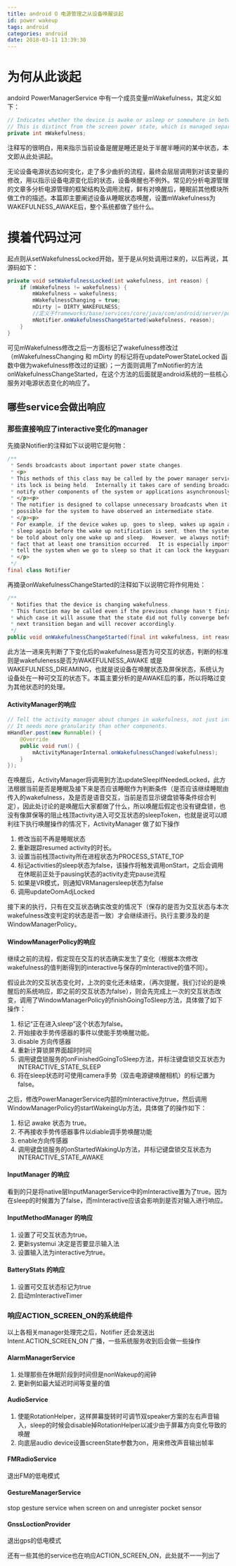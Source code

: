 ```yaml
---
title: android O 电源管理之从设备唤醒谈起
id: power wakeup
tags: android
categories: android
date: 2018-03-11 13:39:30
---
```


# 为何从此谈起
andoird PowerManagerService 中有一个成员变量mWakefulness，其定义如下：
```java
// Indicates whether the device is awake or asleep or somewhere in between.
// This is distinct from the screen power state, which is managed separately.
private int mWakefulness;
```
注释写的很明白，用来指示当前设备是醒是睡还是处于半醒半睡间的某中状态，本文即从此处讲起。

无论设备电源状态如何变化，走了多少曲折的流程，最终会层层调用到对该变量的修改，用以指示设备电源变化后的状态，设备唤醒也不例外。常见的分析电源管理的文章多分析电源管理的框架结构及调用流程，鲜有对唤醒后，睡眠前其他模块所做工作的描述。本篇即主要阐述设备从睡眠状态唤醒，设置mWakefulness为WAKEFULNESS_AWAKE后，整个系统都做了些什么。
<!--more-->
# 摸着代码过河
起点则从setWakefulnessLocked开始，至于是从何处调用过来的，以后再说，其源码如下：
```java
private void setWakefulnessLocked(int wakefulness, int reason) {
    if (mWakefulness != wakefulness) {
        mWakefulness = wakefulness;
        mWakefulnessChanging = true;
        mDirty |= DIRTY_WAKEFULNESS;
        //定义于frameworks/base/services/core/java/com/android/server/power/Notifier.java中
        mNotifier.onWakefulnessChangeStarted(wakefulness, reason);
    }
}
```
可见mWakefulness修改之后一方面标记了wakefulness修改过（mWakefulnessChanging 和 mDirty 的标记将在updatePowerStateLocked 函数中做为wakefulness修改过的证据）；一方面则调用了mNotifier的方法 onWakefulnessChangeStarted，在这个方法的后面就是android系统的一些核心服务对电源状态变化的响应了。
## 哪些service会做出响应
### 那些直接响应了interactive变化的manager
先摘录Notifier的注释如下以说明它是何物：

```java
/**
 * Sends broadcasts about important power state changes.
 * <p>
 * This methods of this class may be called by the power manager service while
 * its lock is being held.  Internally it takes care of sending broadcasts to
 * notify other components of the system or applications asynchronously.
 * </p><p>
 * The notifier is designed to collapse unnecessary broadcasts when it is not
 * possible for the system to have observed an intermediate state.
 * </p><p>
 * For example, if the device wakes up, goes to sleep, wakes up again and goes to
 * sleep again before the wake up notification is sent, then the system will
 * be told about only one wake up and sleep.  However, we always notify the
 * fact that at least one transition occurred.  It is especially important to
 * tell the system when we go to sleep so that it can lock the keyguard if needed.
 * </p>
 */
final class Notifier
```
再摘录onWakefulnessChangeStarted的注释如下以说明它将作何用处：
```java
/**
 * Notifies that the device is changing wakefulness.
 * This function may be called even if the previous change hasn't finished in
 * which case it will assume that the state did not fully converge before the
 * next transition began and will recover accordingly.
 */
public void onWakefulnessChangeStarted(final int wakefulness, int reason)
```
此方法一进来先判断了下变化后的wakefulness是否为可交互的状态，判断的标准则是wakefuleness是否为WAKEFULNESS_AWAKE 或是 WAKEFULNESS_DREAMING，也就是说设备在唤醒状态及屏保状态，系统认为设备处在一种可交互的状态下。本篇主要分析的是AWAKE后的事，所以将略过变为其他状态时的处理。

#### ActivityManager的响应
```java
// Tell the activity manager about changes in wakefulness, not just interactivity.
// It needs more granularity than other components.
mHandler.post(new Runnable() {
    @Override
    public void run() {
        mActivityManagerInternal.onWakefulnessChanged(wakefulness);
    }
});
```
在唤醒后，ActivityManager将调用到方法updateSleepIfNeededLocked，此方法根据当前是否是睡眠及接下来是否应该睡眠作为判断条件（是否应该继续睡眠由传入的wakefulness，及是否是语音交互，当前是否显示键盘锁等条件综合判定），因此处讨论的是唤醒后大家都做了什么，所以唤醒后假定也没有键盘锁，也没有像屏保等的阻止栈顶activity进入可交互状态的sleepToken，也就是说可以顺利往下执行唤醒操作的情况下，ActivityManager 做了如下操作
1. 修改当前不再是睡眠状态
2. 重新跟踪resumed activity的时长。
3. 设置当前栈顶activity所在进程状态为PROCESS_STATE_TOP
4. 标记activities的sleep状态为false，该操作将触发调用onStart，之后会调用在休眠前正处于pausing状态的activity走完pause流程
5. 如果是VR模式，则通知VRManagersleep状态为false
6. 调用updateOomAdjLocked

接下来的执行，只有在交互状态确实改变的情况下（保存的是否为交互状态与本次wakefulness改变判定的状态是否一致）才会继续进行。执行主要涉及的是WindowManagerPolicy。

#### WindowManagerPolicy的响应
继续之前的流程，假定现在交互的状态确实发生了变化（根据本次修改wakefulness的值判断得到的interactive与保存的mInteractive的值不同）。

假设此次的交互状态变化时，上次的变化还未结束，（再次提醒，我们讨论的是唤醒后的系统响应，即之前的交互状态为false），则会先完成上一次的交互状态改变，调用了WindowManagerPolicy的finishGoingToSleep方法，具体做了如下操作：
1. 标记“正在进入sleep”这个状态为false。
2. 开始接收手势传感器的事件以使能手势唤醒功能。
3. disable 方向传感器
4. 重新计算锁屏界面超时时间
5. 调用键盘锁服务的onFinishedGoingToSleep方法，并标注键盘锁交互状态为INTERACTIVE_STATE_SLEEP
6. 将在sleep状态时可使用camera手势（双击电源键唤醒相机）的标记置为false。

之后，修改PowerManagerService内部的mInteractive为true，然后调用WindowManagerPolicy的startWakeingUp方法，具体做了的操作如下：
1. 标记 awake 状态为 true。
2. 不再接收手势传感器事件以diable调手势唤醒功能
3. enable方向传感器
4. 调用键盘锁服务的onStartedWakingUp方法，并标记键盘锁交互状态为INTERACTIVE_STATE_AWAKE

#### InputManager 的响应
看到的只是将native层InputManagerService中的mInteractive置为了true。因为在sleep的时候置为了false，而mInteractive应该会影响到是否对输入进行响应。

#### InputMethodManager 的响应
1. 设置了可交互状态为true。
2. 更新systemui 决定是否要显示输入法
3. 设置输入法为interactive为true。

#### BatteryStats 的响应
1. 设置可交互状态标记为true
2. 启动mInteractiveTimer

### 响应ACTION_SCREEN_ON的系统组件
以上各相关manager处理完之后，Notifier 还会发送出Intent.ACTION_SCREEN_ON 广播，一些系统服务收到后会做一些操作
#### AlarmManagerService
1. 处理那些在休眠阶段到时间但是nonWakeup的闹钟
2. 更新例如最大延迟时间等变量的值
#### AudioService
1. 使能RotationHelper，这样屏幕旋转时可调节双speaker方案的左右声音输入，sleep的时候会disable掉RotationHelper以减少由于屏幕方向变化导致的唤醒
2. 向底层audio device设置screenState参数为on，用来修改声音输出帧率
#### FMRadioService
退出FM的低电模式
#### GestureManagerService
stop gesture service when screen on and unregister pocket sensor
#### GnssLoctionProvider
退出gps的低电模式

还有一些其他的service也在响应ACTION_SCREEN_ON，此处就不一一列出了
